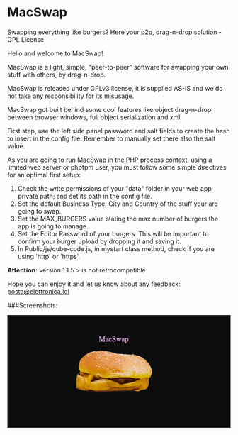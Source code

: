 # MacSwap
Swapping everything like burgers? Here your p2p, drag-n-drop solution - GPL License

Hello and welcome to MacSwap!<br>
	   
MacSwap is a light, simple, "peer-to-peer" software for swapping your own stuff with others, by drag-n-drop.<br>
	   
MacSwap is released under GPLv3 license, it is supplied AS-IS and we do not take any responsibility for its misusage.<br>

MacSwap got built behind some cool features like object drag-n-drop between browser windows, full object serialization and xml.

First step, use the left side panel password and salt fields to create the hash to insert in the config file. Remember to manually set there also the salt value.<br>
	   
As you are going to run MacSwap in the PHP process context, using a limited web server or phpfpm user, you must follow some simple directives for an optimal first setup:<br>
<ol>
  <li>Check the write permissions of your "data" folder in your web app private path; and set its path in the config file.</li>
  <li>Set the default Business Type, City and Country of the stuff your are going to swap.</li>
  <li>Set the MAX_BURGERS value stating the max number of burgers the app is going to manage.</li>
  <li>Set the Editor Password of your burgers. This will be important to confirm your burger upload by dropping it and saving it.</li>
  <li>In Public/js/cube-code.js, in mystart class method, check if you are using 'http' or 'https'.</li>	   
</ol>

<b>Attention:</b> version 1.1.5 > is not retrocompatible.  

Hope you can enjoy it and let us know about any feedback: <a href="mailto:posta@elettronica.lol" style="color:#e6d236;">posta@elettronica.lol</a>
	   
###Screenshots:

 ![MacSwap in action](/Public/res/Screenshot1.jpg)<br>
